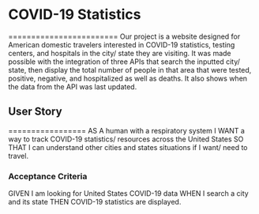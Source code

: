 # COVID-19 Statistics #
========================
Our project is a website designed for American domestic travelers interested in COVID-19 statistics, testing centers, and hospitals in the city/ state they are visiting. It was made possible with the integration of three APIs that search the inputted city/ state, then display the total number of people in that area that were tested, positive, negative, and hospitalized as well as deaths. It also shows when the data from the API was last updated.

## User Story ##
=================
AS A human with a respiratory system
I WANT a way to track COVID-19 statistics/ resources across the United    States
SO THAT I can understand other cities and states situations if I want/ need to travel.

### Acceptance Criteria
GIVEN I am looking for United States COVID-19 data
WHEN I search a city and its state
THEN COVID-19 statistics are displayed.


